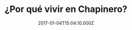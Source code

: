 ---
templateKey: blog-post
title: ¿Por qué vivir en Chapinero?
description: Una descripción
date: 2017-01-04T15:04:10.000Z
featuredpost: false
featuredimage: /img/chapinero.png
tags:
  - brewing
  - chemex
---